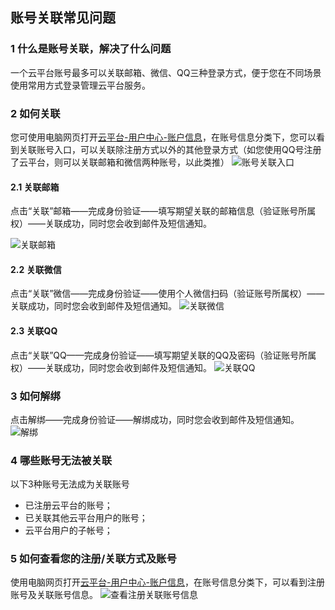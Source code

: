 账号关联常见问题
-------------

### 1 什么是账号关联，解决了什么问题
一个云平台账号最多可以关联邮箱、微信、QQ三种登录方式，便于您在不同场景使用常用方式登录管理云平台服务。

### 2 如何关联
您可使用电脑网页打开[云平台-用户中心-账户信息](http://console.tcecqpoc.fsphere.cn/developer)，在账号信息分类下，您可以看到关联账号入口，可以关联除注册方式以外的其他登录方式（如您使用QQ号注册了云平台，则可以关联邮箱和微信两种账号，以此类推）
![账号关联入口](http://imgcache.tcecqpoc.fsphere.cn/image/mc.qcloudimg.com/static/img/53242bfe780aa5a6befc837c02ced6a7/rukou.png)

#### 2.1 关联邮箱
点击“关联”邮箱——完成身份验证——填写期望关联的邮箱信息（验证账号所属权）——关联成功，同时您会收到邮件及短信通知。

![关联邮箱](http://imgcache.tcecqpoc.fsphere.cn/image/mc.qcloudimg.com/static/img/7e8fd72a4f037dc0b50c6ff93797e8fc/mailbox.png)


#### 2.2 关联微信
点击“关联”微信——完成身份验证——使用个人微信扫码（验证账号所属权）——关联成功，同时您会收到邮件及短信通知。
![关联微信](http://imgcache.tcecqpoc.fsphere.cn/image/mc.qcloudimg.com/static/img/12c0b9aecfd5b499a4db623ae748e936/wechat.png)



#### 2.3 关联QQ
点击“关联”QQ——完成身份验证——填写期望关联的QQ及密码（验证账号所属权）——关联成功，同时您会收到邮件及短信通知。
![关联QQ](http://imgcache.tcecqpoc.fsphere.cn/image/mc.qcloudimg.com/static/img/90d126897bb878ea1d79d0b4cc0e5d8c/QQ.png)

### 3 如何解绑
点击解绑——完成身份验证——解绑成功，同时您会收到邮件及短信通知。
![解绑](http://imgcache.tcecqpoc.fsphere.cn/image/mc.qcloudimg.com/static/img/20304c98f4d54991c64b74213f87979f/jiebang.png)


### 4 哪些账号无法被关联
以下3种账号无法成为关联账号
- 已注册云平台的账号；
- 已关联其他云平台用户的账号；
- 云平台用户的子帐号；


### 5 如何查看您的注册/关联方式及账号
使用电脑网页打开[云平台-用户中心-账户信息](http://console.tcecqpoc.fsphere.cn/developer)，在账号信息分类下，可以看到注册账号及关联账号信息。
![查看注册关联账号信息](http://imgcache.tcecqpoc.fsphere.cn/image/mc.qcloudimg.com/static/img/c000724d79003a0eb61a006347d0fa25/chakan.png)

